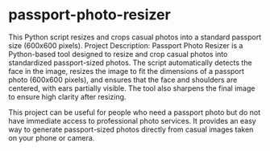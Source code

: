 # passport-photo-resizer
This Python script resizes and crops casual photos into a standard passport size (600x600 pixels).
Project Description:
Passport Photo Resizer is a Python-based tool designed to resize and crop casual photos into standardized passport-sized photos. The script automatically detects the face in the image, resizes the image to fit the dimensions of a passport photo (600x600 pixels), and ensures that the face and shoulders are centered, with ears partially visible. The tool also sharpens the final image to ensure high clarity after resizing.

This project can be useful for people who need a passport photo but do not have immediate access to professional photo services. It provides an easy way to generate passport-sized photos directly from casual images taken on your phone or camera.
